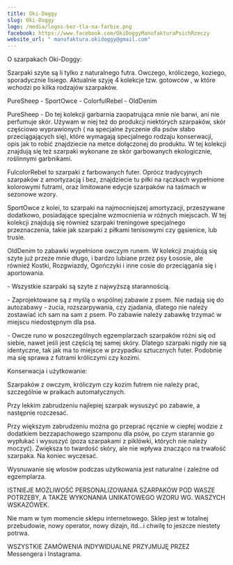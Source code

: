 ```yaml
---
title: Oki-Doggy
slug: Oki-Doggy
logo: /media/logos-bez-tla-na-farbie.png
facebook: https://www.facebook.com/OkiDoggyManufakturaPsichRzeczy
website_url: " manufaktura.okidoggy@gmail.com"
---
```



O szarpakach Oki-Doggy:

Szarpaki szyte są li tylko z naturalnego futra. Owczego, króliczego, koziego, sporadycznie lisiego. Aktualnie szyję 4 kolekcje tzw. gotowców , w które wchodzi po kilka rodzajów szarpaków.

PureSheep - SportOwce - ColorfulRebel - OldDenim

PureSheep - Do tej kolekcji garbarnia zaopatrująca mnie nie barwi, ani nie perfumuje skór. Używam w niej też do produkcji niektórych szarpaków, skór częściowo wyprawionych ( na specjalne życzenie dla psów słabo przeciągających się), które wymagają specjalnego rodzaju konserwacji, opis jak to robić znajdziecie na metce dołączonej do produktu. W tej kolekcji znajdują się też szarpaki wykonane ze skór garbowanych ekologicznie, roślinnymi garbnikami.

FulcolorRebel to szarpaki z farbowanych futer. Oprócz tradycyjnych szarpaków z amortyzacją i bez, znajdziecie tu piłki na rączkach wypełnione kolorowymi futrami, oraz limitowane edycje szarpaków na taśmach w sezonowe wzory.

SportOwce z kolei, to szarpaki na najmocniejszej amortyzacji, przeszywane dodatkowo, posiadające specjalne wzmocnienia w różnych miejscach. W tej kolekcji znajdują się również szarpaki treningowe specjalnego przeznaczenia, takie jak szarpaki z piłkami tenisowymi czy gąsienice, lub trusie.

OldDenim to zabawki wypełnione owczym runem. W kolekcji znajdują się szyte już przeze mnie długo, i bardzo lubiane przez psy Łososie, ale również Kostki, Rozgwiazdy, Ogończyki i inne cosie do przeciągania się i aportowania.

\- Wszystkie szarpaki są szyte z najwyższą starannością.

\- Zaprojektowane są z myślą o wspólnej zabawie z psem. Nie nadają się do autozabawy - żucia, rozszarpywania, czy zjadania, dlatego nie należy zostawiać ich sam na sam z psem. Po zabawie należy zabawkę trzymać w miejscu niedostępnym dla psa.

\- Owcze runo w poszczególnych egzemplarzach szarpaków różni się od siebie, nawet jeśli jest częścią tej samej skóry. Dlatego szarpaki nigdy nie są identyczne, tak jak ma to miejsce w przypadku sztucznych futer. Podobnie ma się sprawa z futrami króliczymi czy kozimi.

Konserwacja i użytkowanie:

Szarpaków z owczym, króliczym czy kozim futrem nie należy prać, szczególnie w pralkach automatycznych.

Przy lekkim zabrudzeniu najlepiej szarpak wysuszyć po zabawie, a następnie rozczesać.

Przy większym zabrudzeniu można go przeprać ręcznie w ciepłej wodzie z dodatkiem bezzapachowego szamponu dla psów, po czym starannie go wypłukać i wysuszyć (poza szarpakami z piklówki, których nie należy moczyć). Zwiększa to twardość skóry, ale nie wpływa znacząco na trwałość szarpaka. Na koniec wyczesać.

Wysnuwanie się włosów podczas użytkowania jest naturalne i zależne od egzemplarza.

ISTNIEJE MOŻLIWOŚĆ PERSONALIZOWANIA SZARPAKÓW POD WASZE POTRZEBY, A TAKŻE WYKONANIA UNIKATOWEGO WZORU WG. WASZYCH WSKAZÓWEK.

Nie mam w tym momencie sklepu internetowego. Sklep jest w totalnej przebudowie, nowy operator, nowy dizajn, itd...i chwilę to jeszcze niestety potrwa.

WSZYSTKIE ZAMÓWENIA INDYWIDUALNE PRZYJMUJĘ PRZEZ Messengera i Instagrama.